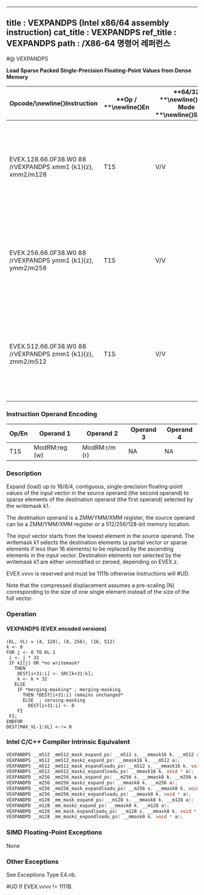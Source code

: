 ----------------------------
title : VEXPANDPS (Intel x86/64 assembly instruction)
cat_title : VEXPANDPS
ref_title : VEXPANDPS
path : /X86-64 명령어 레퍼런스
----------------------------
#@ VEXPANDPS

**Load Sparse Packed Single-Precision Floating-Point Values from Dense Memory**

|**Opcode/**\newline{}**Instruction**|**Op / **\newline{}**En**|**64/32 **\newline{}**bit Mode **\newline{}**Support**|**CPUID **\newline{}**Feature **\newline{}**Flag**|**Description**|
|------------------------------------|-------------------------|------------------------------------------------------|--------------------------------------------------|---------------|
|EVEX.128.66.0F38.W0 88 /rVEXPANDPS xmm1 {k1}{z}, xmm2/m128|T1S|V/V|AVX512VLAVX512F|Expand packed single-precision floating-point values from xmm2/m128 to xmm1 using writemask k1.|
|EVEX.256.66.0F38.W0 88 /rVEXPANDPS ymm1 {k1}{z}, ymm2/m256|T1S|V/V|AVX512VLAVX512F|Expand packed single-precision floating-point values from ymm2/m256 to ymm1 using writemask k1.|
|EVEX.512.66.0F38.W0 88 /rVEXPANDPS zmm1 {k1}{z}, zmm2/m512|T1S|V/V|AVX512F|Expand packed single-precision floating-point values from zmm2/m512 to zmm1 using writemask k1.|
### Instruction Operand Encoding


|Op/En|Operand 1|Operand 2|Operand 3|Operand 4|
|-----|---------|---------|---------|---------|
|T1S|ModRM:reg (w)|ModRM:r/m (r)|NA|NA|
### Description 


Expand (load) up to 16/8/4, contiguous, single-precision floating-point values of the input vector in the source operand (the second operand) to sparse elements of the destination operand (the first operand) selected by the writemask k1. 

The destination operand is a ZMM/YMM/XMM register, the source operand can be a ZMM/YMM/XMM register or a 512/256/128-bit memory location.

The input vector starts from the lowest element in the source operand. The writemask k1 selects the destination elements (a partial vector or sparse elements if less than 16 elements) to be replaced by the ascending elements in the input vector. Destination elements not selected by the writemask k1 are either unmodified or zeroed, depending on EVEX.z.

EVEX.vvvv is reserved and must be 1111b otherwise instructions will #UD.

Note that the compressed displacement assumes a pre-scaling (N) corresponding to the size of one single element instead of the size of the full vector.


### Operation
#### VEXPANDPS (EVEX encoded versions) 
```info-verb
(KL, VL) = (4, 128), (8, 256), (16, 512)
k  <- 0
FOR j <-  0 TO KL-1
 i  <- j * 32
 IF k1[j] OR *no writemask*
   THEN 
    DEST[i+31:i] <-  SRC[k+31:k];
    k  <- k + 32
   ELSE 
    IF *merging-masking* ; merging-masking
      THEN *DEST[i+31:i] remains unchanged*
      ELSE  ; zeroing-masking
        DEST[i+31:i]  <- 0
    FI
 FI;
ENDFOR
DEST[MAX_VL-1:VL]  <- != 0
```

### Intel C/C++ Compiler Intrinsic Equivalent

```cpp
VEXPANDPS __m512 _mm512_mask_expand_ps( __m512 s, __mmask16 k, __m512 a);
VEXPANDPS __m512 _mm512_maskz_expand_ps( __mmask16 k, __m512 a);
VEXPANDPS __m512 _mm512_mask_expandloadu_ps( __m512 s, __mmask16 k, void * a);
VEXPANDPS __m512 _mm512_maskz_expandloadu_ps( __mmask16 k, void * a);
VEXPANDPD __m256 _mm256_mask_expand_ps( __m256 s, __mmask8 k, __m256 a);
VEXPANDPD __m256 _mm256_maskz_expand_ps( __mmask8 k, __m256 a);
VEXPANDPD __m256 _mm256_mask_expandloadu_ps( __m256 s, __mmask8 k, void * a);
VEXPANDPD __m256 _mm256_maskz_expandloadu_ps( __mmask8 k, void * a);
VEXPANDPD __m128 _mm_mask_expand_ps( __m128 s, __mmask8 k, __m128 a);
VEXPANDPD __m128 _mm_maskz_expand_ps( __mmask8 k, __m128 a);
VEXPANDPD __m128 _mm_mask_expandloadu_ps( __m128 s, __mmask8 k, void * a);
VEXPANDPD __m128 _mm_maskz_expandloadu_ps( __mmask8 k, void * a);
```
### SIMD Floating-Point Exceptions


None

### Other Exceptions


See Exceptions Type E4.nb.

#UD If EVEX.vvvv != 1111B.


